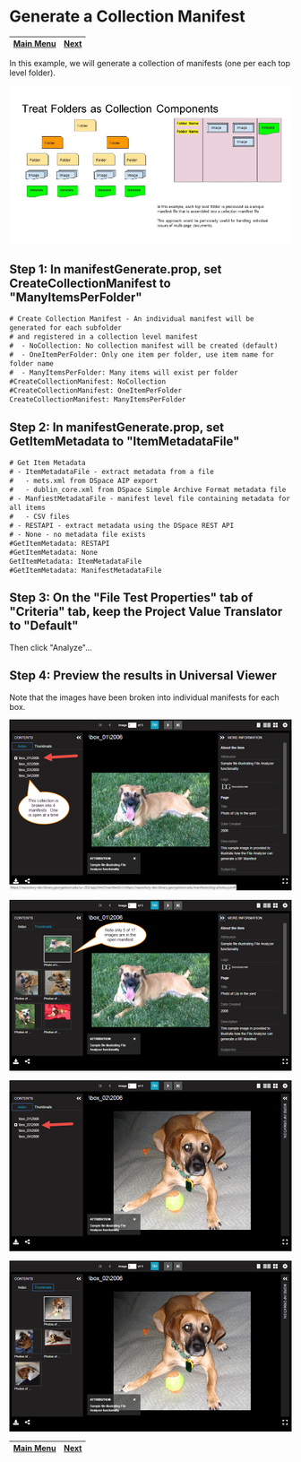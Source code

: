 # Generate a Collection Manifest

[Main Menu](README.md) | [Next](code.md) 
------------------------- | ------------------------- 

In this example, we will generate a collection of manifests (one per each top level folder).

![Collection Manifest](tutorial-screenshots/IIIFScenarios/Slide10.JPG)

## Step 1: In manifestGenerate.prop, set CreateCollectionManifest to "ManyItemsPerFolder"

    # Create Collection Manifest - An individual manifest will be generated for each subfolder 
    # and registered in a collection level manifest
    #  - NoCollection: No collection manifest will be created (default)
    #  - OneItemPerFolder: Only one item per folder, use item name for folder name
    #  - ManyItemsPerFolder: Many items will exist per folder
    #CreateCollectionManifest: NoCollection
    #CreateCollectionManifest: OneItemPerFolder
    CreateCollectionManifest: ManyItemsPerFolder

## Step 2: In manifestGenerate.prop, set GetItemMetadata to "ItemMetadataFile"

    # Get Item Metadata
    # - ItemMetadataFile - extract metadata from a file
    #   - mets.xml from DSpace AIP export
    #   - dublin_core.xml from DSpace Simple Archive Format metadata file
    # - ManfiestMetadataFile - manifest level file containing metadata for all items
    #   - CSV files
    # - RESTAPI - extract metadata using the DSpace REST API
    # - None - no metadata file exists
    #GetItemMetadata: RESTAPI
    #GetItemMetadata: None
    GetItemMetadata: ItemMetadataFile
    #GetItemMetadata: ManifestMetadataFile

## Step 3: On the "File Test Properties" tab of "Criteria" tab, keep the Project Value Translator to "Default"

Then click "Analyze"...

## Step 4: Preview the results in Universal Viewer

Note that the images have been broken into individual manifests for each box.

![Screenshot](tutorial-screenshots/uv9a.png)

![Screenshot](tutorial-screenshots/uv9b.png)

![Screenshot](tutorial-screenshots/uv9c.png)

![Screenshot](tutorial-screenshots/uv9d.png)


[Main Menu](README.md) | [Next](code.md) 
------------------------- | ------------------------- 
